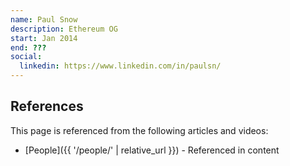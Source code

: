 ```yaml
---
name: Paul Snow
description: Ethereum OG
start: Jan 2014
end: ???
social:
  linkedin: https://www.linkedin.com/in/paulsn/
---
```


## References

This page is referenced from the following articles and videos:

- [People]({{ '/people/' | relative_url }}) - Referenced in content